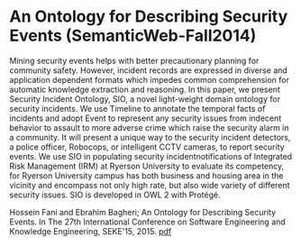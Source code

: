 # An Ontology for Describing Security Events (SemanticWeb-Fall2014)

Mining security events helps with better precautionary planning for community safety. However, incident records are expressed in diverse and application dependent formats which impedes common comprehension for automatic knowledge extraction and reasoning. In this paper, we present Security Incident Ontology, SIO, a novel light-weight domain ontology for security incidents. We use Timeline to annotate the temporal facts of incidents and adopt Event to represent any security issues from indecent behavior to assault to more adverse crime which raise the security alarm in a community. It will present a unique way to the security incident detectors, a police officer, Robocops, or intelligent CCTV cameras, to report security events. We use SIO in populating security incidentnotifications of Integrated Risk Management (IRM) at Ryerson University to evaluate its competency, for Ryerson University campus has both business and housing area in the vicinity and encompass not only high rate, but also wide variety of different security issues. SIO is developed in OWL 2 with Protégé. 

Hossein Fani and Ebrahim Bagheri; An Ontology for Describing Security Events. In The 27th International Conference on Software Engineering and Knowledge Engineering, SEKE'15, 2015. [pdf](https://sites.google.com/site/hosseinfani/publications/An%20Ontology%20for%20Describing%20Security%20Events.pdf?attredirects=0)
